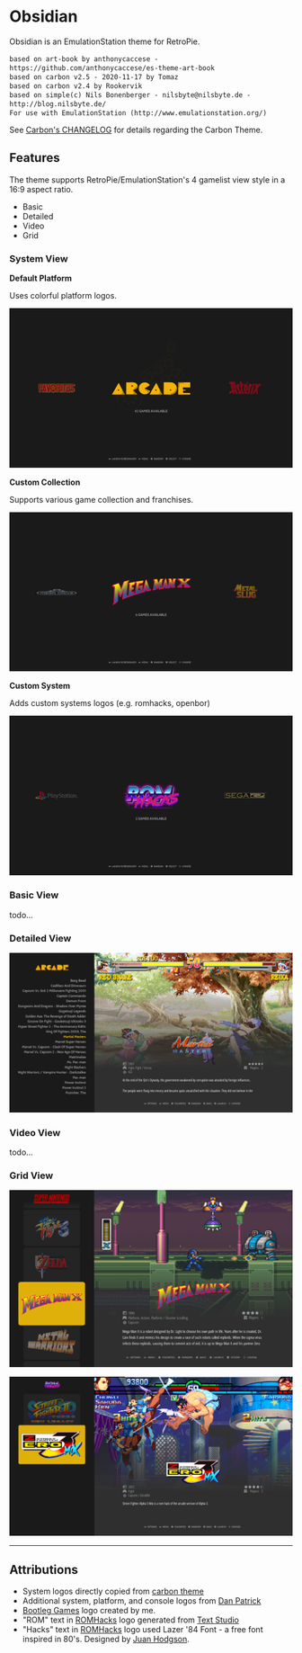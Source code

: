 # Obsidian

Obsidian is an EmulationStation theme for RetroPie.

```
based on art-book by anthonycaccese - https://github.com/anthonycaccese/es-theme-art-book
based on carbon v2.5 - 2020-11-17 by Tomaz
based on carbon v2.4 by Rookervik
based on simple(c) Nils Bonenberger - nilsbyte@nilsbyte.de - http://blog.nilsbyte.de/
For use with EmulationStation (http://www.emulationstation.org/)
```
See [Carbon's CHANGELOG](./CARBON_CHANGELOG.txt) for details regarding the Carbon Theme.

## Features

The theme supports RetroPie/EmulationStation's 4 gamelist view style in a 16:9 aspect ratio.

- Basic
- Detailed
- Video
- Grid


### System View

**Default Platform**

Uses colorful platform logos.

![Systems View - Platform](./assets/screenshots/ui.system.platform.png)

**Custom Collection**

Supports various game collection and franchises.

![Systems View - Custom Collection](./assets/screenshots/ui.system.custom-collection.png)

**Custom System**

Adds custom systems logos (e.g. romhacks, openbor)

![Systems View - Custom System](./assets/screenshots/ui.system.custom-system.png)


### Basic View

todo...

### Detailed View

![Detailed View - Scraped](./assets/screenshots/ui.detailed.png)

### Video View

todo...

### Grid View

![Grid View - Screenshot](./assets/screenshots/ui.grid.scraped.png)

![Grid View - Screenshot](./assets/screenshots/ui.grid.romhacks.png)

---

## Attributions

- System logos directly copied from [carbon theme](https://github.com/RetroPie/es-theme-carbon-2021)
- Additional system, platform, and console logos from [Dan Patrick](https://archive.org/details/console-logos-professionally-redrawn-plus-official-versions)  
- [Bootleg Games](./bootlegs/marquee.png) logo created by me.
- "ROM" text in [ROMHacks](./romhacks/marquee.png) logo generated from <a href="https://www.textstudio.com/">Text Studio</a>
- "Hacks" text in [ROMHacks](./romhacks/marquee.png) logo used Lazer '84 Font - a free font inspired in 80's. Designed by [Juan Hodgson](https://www.behance.net/gallery/31261857/LAZER-84-Free-Font).
